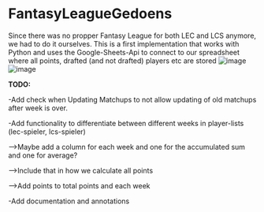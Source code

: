 # FantasyLeagueGedoens

Since there was no propper Fantasy League for both LEC and LCS anymore, we had to do it ourselves. This is a first implementation that works with Python and uses the Google-Sheets-Api to connect to our spreadsheet where all points, drafted (and not drafted) players etc are stored
![image](https://user-images.githubusercontent.com/80900819/149977315-e33ad422-0fbf-40ad-8965-75364d599911.png)
![image](https://user-images.githubusercontent.com/80900819/149977408-523dfde9-fae3-4461-a856-34747a34d4a8.png)



**TODO:**

-Add check when Updating Matchups to not allow updating of old matchups after week is over.

-Add functionality to differentiate between different weeks in player-lists (lec-spieler, lcs-spieler)

  -->Maybe add a column for each week and one for the accumulated sum and one for average?


  -->Include that in how we calculate all points 
  
  -->Add points to total points and each week

-Add documentation and annotations

